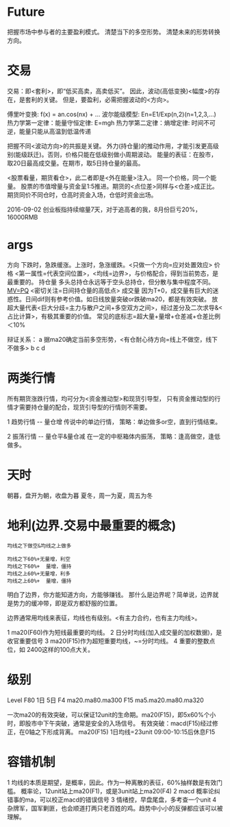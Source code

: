 # Future

把握市场中参与者的主要盈利模式。
清楚当下的多空形势。
清楚未来的形势转换方向。

# 交易

交易：即<套利>，即“低买高卖，高卖低买”。
因此，波动(高低变换)<幅度>的存在，是套利的关键。
但是，要盈利，必需把握波动的<方向>。

傅里叶变换: f(x) = an.cos(nx) + ...
波尔能级模型: En=E1/Exp(n,2)(n=1,2,3,...)
热力学第一定律：能量守恒定律: E=mgh
热力学第二定律：熵增定律: 时间不可逆，能量只能从高温到低温传递


把握不同<波动方向>的共振是关键。
外力(持仓量)的推动作用，才能引发更高级别(能级跃迁)。否则，价格只能在低级别做小周期波动。
能量的表征：在股市，取20日最高成交量。在期市，取5日持仓量的最高。


<股票看量，期货看仓>，此二者即是<外在能量>注入。
同一个价格，同一个能量。
股票的市值增量与资金呈1:5推进。期货的<点位差>同样与<仓差>成正比。
期货同价不同仓时，仓高时资金入场，仓低时资金出场。


2016-09-02 创业板指持续缩量7天，对于追高者的我，8月份巨亏20%，16000RMB

# args

方向    下跌时，急跌缓涨。上涨时，急涨缓跌。<只做一个方向=应对处置效应>
价格    <第一属性=代表空间位置>，<均线=边界>，与价格配合，得到当前势态，是最重要的。
持仓量  多头总持仓永远等于空头总持仓，但分散与集中程度不同。[MV=PQ](集中资金更具机动性&攻击性)
        <密切关注=日间持仓量的高低点>
成交量  因为T+0，成交量有巨大的迷惑性。日间dif则有参考价值。如日线放量突破or跌破ma20，都是有效突破。
        放超大量代表<巨大分歧=主力与散户之间+多空双方之间>，经过差分及二次求导&<占比计算>，有极其重要的价值。
        常见的底标志=超大量+量增+仓差减+仓差比例＜10%

辩证关系：
a 据ma20确定当前多空形势，<有仓耐心待方向=线上不做空，线下不做多>
b
c
d

# 两类行情

所有期货涨跌行情，均可分为<资金推动型>和现货引导型，
只有资金推动型的行情才需要持仓量的配合，现货引导型的行情则不需要。

1 趋势行情 -- 量仓增
  传说中的单边行情，
  策略：单边做多or空，直到行情结束。

2 振荡行情 -- 量仓平&量仓减
  在一定的中枢箱体内振荡，
  策略：逢高做空，逢低做多。

# 天时

朝暮，盘开为朝，收盘为暮
夏冬，周一为夏，周五为冬

# 地利(边界.交易中最重要的概念)

    均线之下做空&均线之上做多

    均线之下60%+无量增，利空
    均线之下60%+  量增，僵持
    均线之上60%+无量增，利多
    均线之上60%+  量增，僵持

明白了边界，你方能知道方向，方能够赚钱。
那什么是边界呢？简单说，边界就是势力的缓冲带，即是双方都舒服的位置。

边界通常用均线来表征，均线也有级别。<有主力合约，也有主力均线>。

1 ma20(F60)作为短线最重要的均线。
2 日分时均线(加入成交量的加权数据)，是收官重要信号
3 ma20(F15)作为超短重要均线，~=分时均线。
4 重要的整数点位，如 2400这样的100点大关。

# 级别

Level    F80  1日  5日
F4       ma20.ma80.ma300
F15  ma5.ma20.ma80.ma320

一次ma20的有效突破，可以保证12unit的生命期。ma20(F15)，即5x60%个小时，即股市中下午突破，通常是安全的入场信号。
有效突破：macd(F15)经过修正，在0轴之下形成背离。
ma20(F15) 1日均线=23unit 09:00-10:15后休息F15

# 容错机制

1 均线的本质是期望，是概率，因此。作为一种离散的表征，60%抽样数是有效门槛。
  概率论，12unit站上ma20(F1)，或是3unit站上ma20(F4)
2 macd    概率论纠错事的ma，可以校正macd的错误信号
3 情绪控，早盘尾盘，多考查一个unit
4 杂牌军，国军剿匪，也会顺道打两只老百姓的鸡。趋势中小小的反弹都应该可以被理解。


